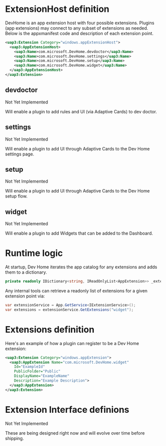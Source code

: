 # ExtensionHost definition

DevHome is an app extension host with four possible extensions.  Plugins (app extensions) may connect
to any subset of extensions as needed.  Below is the appxmanifest code and description of each extension point. 

```xml
<uap3:Extension Category="windows.appExtensionHost">
  <uap3:AppExtensionHost>
    <uap3:Name>com.microsoft.DevHome.devdoctor</uap3:Name>
    <uap3:Name>com.microsoft.DevHome.settings</uap3:Name>
    <uap3:Name>com.microsoft.DevHome.setup</uap3:Name>
    <uap3:Name>com.microsoft.DevHome.widget</uap3:Name>
  </uap3:AppExtensionHost>
</uap3:Extension>
```

## devdoctor

Not Yet Implemented

Will enable a plugin to add rules and UI (via Adaptive Cards) to dev doctor.

## settings

Not Yet Implemented

Will enable a plugin to add UI through Adaptive Cards to the Dev Home settings page.

## setup

Not Yet Implemented

Will enable a plugin to add UI through Adaptive Cards to the Dev Home setup flow.

## widget

Not Yet Implemented

Will enable a plugin to add Widgets that can be added to the Dashboard.

# Runtime logic

At startup, Dev Home iterates the app catalog for any extensions and adds them to a dictionary.
```cs
private readonly IDictionary<string, IReadOnlyList<AppExtension>> _extensions = new Dictionary<string, IReadOnlyList<AppExtension>>();
```

Any internal tools can retrieve a readonly list of extensions for a given extension point via:
```cs
var extensionService = App.GetService<IExtensionService>();
var extensions = extensionService.GetExtensions("widget");
```

# Extensions definition

Here's an example of how a plugin can register to be a Dev Home extension:
```xml
<uap3:Extension Category="windows.appExtension">
  <uap3:AppExtension Name="com.microsoft.DevHome.widget"
    Id="ExampleId"
    PublicFolder="Public"
    DisplayName="ExampleName"
    Description="Example Description">
  </uap3:AppExtension>
</uap3:Extension>
```

# Extension Interface definions

Not Yet Implemented

These are being designed right now and will evolve over time before shipping.
